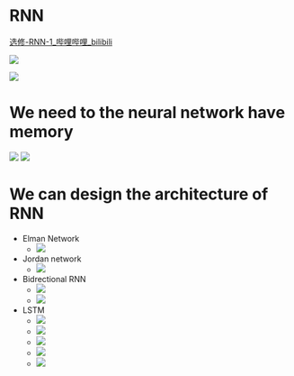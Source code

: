 # RNN
[选修-RNN-1_哔哩哔哩_bilibili](https://www.bilibili.com/video/BV1m3411p7wD?p=28&vd_source=4509a4938eb6aed461dbcca76232f0dc)

![](../../attachments/Pasted%20image%2020231221131547.png)

![](../../attachments/Pasted%20image%2020231221131744.png)

# We need to the neural network have memory
![](../../attachments/Pasted%20image%2020231221132241.png)
![](../../attachments/Pasted%20image%2020231221132444.png)

# We can design the architecture of RNN
- Elman Network
	- ![](../../attachments/Pasted%20image%2020231221132606.png)
- Jordan network
	- ![](../../attachments/Pasted%20image%2020231221132650.png)
- Bidrectional RNN
	- ![](../../attachments/Pasted%20image%2020231221132737.png)
	- ![](../../attachments/Pasted%20image%2020231221132754.png)
- LSTM
	- ![](../../attachments/Pasted%20image%2020231221133102.png)
	- ![](../../attachments/Pasted%20image%2020231221133609.png)
	- ![](../../attachments/Pasted%20image%2020231221134918.png)
	- ![](../../attachments/Pasted%20image%2020231221140019.png)
	- ![](../../attachments/Pasted%20image%2020231221140052.png)


